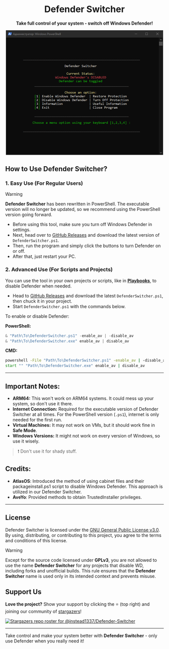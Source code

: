 <div align="center">

# **Defender Switcher**

**Take full control of your system - switch off Windows Defender!**

</div>

<p align="center">
  <img src="program.png" alt="Defender Switcher" width="500">
</p>

## How to Use Defender Switcher?

### 1. **Easy Use (For Regular Users)**  

>[!Warning]
>
>**Defender Switcher** has been rewritten in PowerShell. The executable version will no longer be updated, so we recommend using the PowerShell version going forward.

- Before using this tool, make sure you turn off Windows Defender in settings.
- Next, head over to [GitHub Releases](https://github.com/instead1337/Defender-Switcher/releases) and download the latest version of `DefenderSwitcher.ps1`.  
- Then, run the program and simply click the buttons to turn Defender on or off.  
- After that, just restart your PC.

### 2. **Advanced Use (For Scripts and Projects)**  
You can use the tool in your own projects or scripts, like in **[Playbooks](https://docs.ameliorated.io/using-wizard/running-playbook.html)**, to disable Defender when needed.

- Head to [GitHub Releases](https://github.com/instead1337/Defender-Switcher/releases) and download the latest `DefenderSwitcher.ps1`, then chuck it in your project.
- Start `DefenderSwitcher.ps1` with the commands below.

To enable or disable Defender:  

**PowerShell:**  
```powershell
& "Path\To\DefenderSwitcher.ps1" -enable_av | -disable_av
& "Path\To\DefenderSwitcher.exe" enable_av | disable_av
```

**CMD:**  
```cmd
powershell -File "Path\To\DefenderSwitcher.ps1" -enable_av | -disable_av
start "" "Path\To\DefenderSwitcher.exe" enable_av | disable_av
``` 

---

## Important Notes:

- **ARM64:** This won't work on ARM64 systems. It could mess up your system, so don't use it there.  
- **Internet Connection:** Required for the executable version of Defender Switcher at all times. For the PowerShell version (`.ps1`), internet is only needed for the first run.
- **Virtual Machines:** It may not work on VMs, but it should work fine in **Safe Mode**.
- **Windows Versions:** It might not work on every version of Windows, so use it wisely.

> ❗ Don't use it for shady stuff.

## Credits:

- **AtlasOS**: Introduced the method of using cabinet files and their packageinstall.ps1 script to disable Windows Defender. This approach is utilized in our Defender Switcher.
- **AveYo**: Provided methods to obtain TrustedInstaller privileges.

---

## License

Defender Switcher is licensed under the [GNU General Public License v3.0](https://github.com/instead1337/Defender-Switcher/blob/main/LICENSE). By using, distributing, or contributing to this project, you agree to the terms and conditions of this license.

>[!Warning]
>
>Except for the source code licensed under **GPLv3**, you are not allowed to use the name **Defender Switcher** for any projects that disable WD, including forks and unofficial builds. This rule ensures that the **Defender Switcher** name is used only in its intended context and prevents misuse.

## Support Us

**Love the project?** Show your support by clicking the ⭐ (top right) and joining our community of [stargazers](https://github.com/instead1337/Defender-Switcher/stargazers)!

[![Stargazers repo roster for @instead1337/Defender-Switcher](https://reporoster.com/stars/dark/instead1337/Defender-Switcher)](https://github.com/instead1337/Defender-Switcher/stargazers)

---

Take control and make your system better with **Defender Switcher** - only use Defender when you really need it!